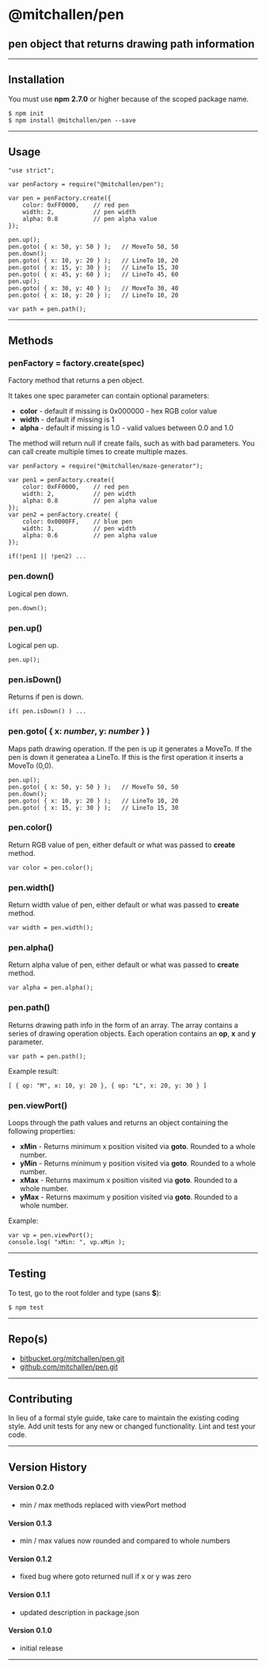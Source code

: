 
@mitchallen/pen
==
pen object that returns drawing path information
--
* * *
## Installation

You must use __npm__ __2.7.0__ or higher because of the scoped package name.

    $ npm init
    $ npm install @mitchallen/pen --save
  
* * *

## Usage

    "use strict";
    
	var penFactory = require("@mitchallen/pen");

	var pen = penFactory.create({ 
		color: 0xFF0000,	// red pen
		width: 2,			// pen width 
		alpha: 0.8			// pen alpha value
	});
	
	pen.up();
	pen.goto( { x: 50, y: 50 } );	// MoveTo 50, 50
	pen.down();
	pen.goto( { x: 10, y: 20 } );	// LineTo 10, 20
	pen.goto( { x: 15, y: 30 } );	// LineTo 15, 30
	pen.goto( { x: 45, y: 60 } );	// LineTo 45, 60
	pen.up();
	pen.goto( { x: 30, y: 40 } );	// MoveTo 30, 40
	pen.goto( { x: 10, y: 20 } );	// LineTo 10, 20
	
	var path = pen.path();
	
* * * 

 
## Methods


### penFactory = factory.create(spec)

Factory method that returns a pen object. 

It takes one spec parameter can contain optional parameters:

* __color__ - default if missing is 0x000000 - hex RGB color value
* __width__ - default if missing is 1
* __alpha__ - default if missing is 1.0 - valid values between 0.0 and 1.0

The method will return null if create fails, such as with bad parameters. You can call create multiple times to create multiple mazes.

    var penFactory = require("@mitchallen/maze-generator");

    var pen1 = penFactory.create({ 
		color: 0xFF0000,	// red pen
		width: 2,			// pen width 
		alpha: 0.8			// pen alpha value
	});
    var pen2 = penFactory.create( { 
		color: 0x0000FF,	// blue pen
		width: 3,			// pen width 
		alpha: 0.6			// pen alpha value
	});

    if(!pen1 || !pen2) ...

### pen.down()

Logical pen down. 

    pen.down();
    
### pen.up()

Logical pen up. 

    pen.up();
    
### pen.isDown()

Returns if pen is down. 

    if( pen.isDown() ) ...
    
### pen.goto( { x: *number*, y: *number* } )

Maps path drawing operation. If the pen is up it generates a MoveTo. If the pen is down it generatea a LineTo. If this is the first operation it inserts a MoveTo (0,0). 

	pen.up();
	pen.goto( { x: 50, y: 50 } );	// MoveTo 50, 50
	pen.down();
	pen.goto( { x: 10, y: 20 } );	// LineTo 10, 20
	pen.goto( { x: 15, y: 30 } );	// LineTo 15, 30
	
### pen.color()

Return RGB value of pen, either default or what was passed to __create__ method. 

    var color = pen.color();
    
### pen.width()

Return width value of pen, either default or what was passed to __create__ method. 

    var width = pen.width();
    
### pen.alpha()

Return alpha value of pen, either default or what was passed to __create__ method. 

    var alpha = pen.alpha();
    
### pen.path()

Returns drawing path info in the form of an array.  The array contains a series of drawing operation objects. Each operation contains an __op__, __x__ and __y__ parameter. 

    var path = pen.path();
    
Example result:

	[ { op: "M", x: 10, y: 20 }, { op: "L", x: 20, y: 30 } ]
	
### pen.viewPort()

Loops through the path values and returns an object containing the following properties:

* __xMin__ - Returns minimum x position visited via __goto__. Rounded to a whole number.
* __yMin__ - Returns minimum y position visited via __goto__. Rounded to a whole number.
* __xMax__ - Returns maximum x position visited via __goto__. Rounded to a whole number.
* __yMax__ - Returns maximum y position visited via __goto__. Rounded to a whole number.

Example:

	var vp = pen.viewPort();
	console.log( "xMin: ", vp.xMin );
  
* * *

## Testing

To test, go to the root folder and type (sans __$__):

    $ npm test 
 
* * *
 
## Repo(s)

* [bitbucket.org/mitchallen/pen.git](https://bitbucket.org/mitchallen/pen.git)
* [github.com/mitchallen/pen.git](https://github.com/mitchallen/pen.git)

* * *

## Contributing

In lieu of a formal style guide, take care to maintain the existing coding style.
Add unit tests for any new or changed functionality. Lint and test your code.

* * *

## Version History

#### Version 0.2.0

* min / max methods replaced with viewPort method 

#### Version 0.1.3 

* min / max values now rounded and compared to whole numbers

#### Version 0.1.2 

* fixed bug where goto returned null if x or y was zero

#### Version 0.1.1 

* updated description in package.json

#### Version 0.1.0 

* initial release

* * *
